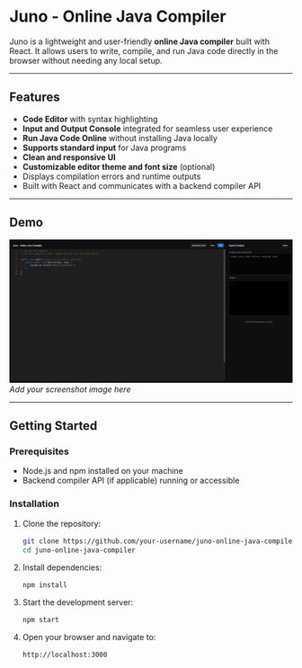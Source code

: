 # Juno - Online Java Compiler

Juno is a lightweight and user-friendly **online Java compiler** built with React. It allows users to write, compile, and run Java code directly in the browser without needing any local setup.

---

## Features

- **Code Editor** with syntax highlighting
- **Input and Output Console** integrated for seamless user experience
- **Run Java Code Online** without installing Java locally
- **Supports standard input** for Java programs
- **Clean and responsive UI**
- **Customizable editor theme and font size** (optional)
- Displays compilation errors and runtime outputs
- Built with React and communicates with a backend compiler API

---

## Demo

![Screenshot](./Screenshot.png)  
*Add your screenshot image here*

---

## Getting Started

### Prerequisites

- Node.js and npm installed on your machine
- Backend compiler API (if applicable) running or accessible

### Installation

1. Clone the repository:

   ```bash
   git clone https://github.com/your-username/juno-online-java-compiler.git
   cd juno-online-java-compiler

2. Install dependencies:

   ```bash
   npm install
   ```

3. Start the development server:

   ```bash
   npm start
   ```

4. Open your browser and navigate to:

   ```
   http://localhost:3000
   ```
